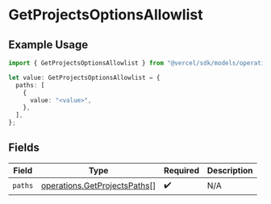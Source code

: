 # GetProjectsOptionsAllowlist

## Example Usage

```typescript
import { GetProjectsOptionsAllowlist } from "@vercel/sdk/models/operations";

let value: GetProjectsOptionsAllowlist = {
  paths: [
    {
      value: "<value>",
    },
  ],
};
```

## Fields

| Field                                                                        | Type                                                                         | Required                                                                     | Description                                                                  |
| ---------------------------------------------------------------------------- | ---------------------------------------------------------------------------- | ---------------------------------------------------------------------------- | ---------------------------------------------------------------------------- |
| `paths`                                                                      | [operations.GetProjectsPaths](../../models/operations/getprojectspaths.md)[] | :heavy_check_mark:                                                           | N/A                                                                          |